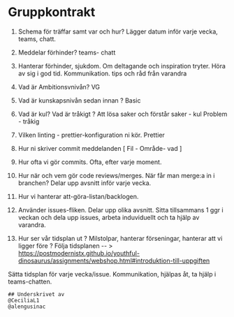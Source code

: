 
# Gruppkontrakt

1.  Schema för träffar samt var och hur? 
    Lägger datum inför varje vecka, teams, chatt.

3.  Meddelar förhinder?
    teams- chatt

4.  Hanterar förhinder, sjukdom. Om deltagande och inspiration tryter.
    Höra av sig i god tid. Kommunikation. tips och råd från varandra
   

5.  Vad är Ambitionsvnivån?
    VG 

6.  Vad är kunskapsnivån sedan innan ?
    Basic

7.  Vad är kul? Vad är tråkigt ?
    Att lösa saker och förstår saker - kul
    Problem - tråkig

8.  Vilken linting - prettier-konfiguration ni kör.
    Prettier

9.  Hur ni skriver commit meddelanden
    [ Fil - Område- vad ]

10.  Hur ofta vi gör commits.
    Ofta, efter varje moment.

11.  Hur när och vem gör code reviews/merges. När får man merge:a in i branchen?
    Delar upp avsnitt inför varje vecka. 

12.  Hur vi hanterar att-göra-listan/backlogen.
13.  Använder issues-fliken. Delar upp olika avsnitt. Sitta tillsammans 1 ggr i veckan och dela upp issues, arbeta induviduellt och ta hjälp av varandra.


13.  Hur ser vår tidsplan ut ? Milstolpar, hanterar förseningar, hanterar att vi ligger före ?
    Följa tidsplanen --  > https://postmodernistx.github.io/youthful-dinosaurus/assignments/webshop.html#introduktion-till-uppgiften
    
   Sätta tidsplan för varje vecka/issue.
   Kommunikation, hjälpas åt, ta hjälp i teams-chatten.  
    
    ## Underskrivet av
    @CeciliaL1
    @alengusinac
    
